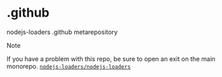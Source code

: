 # .github
nodejs-loaders .github metarepository

> [!NOTE]
> If you have a problem with this repo, be sure to open an exit on the main monorepo. [`nodejs-loaders/nodejs-loaders`](https://github.com/nodejs-loaders/nodejs-loaders)
